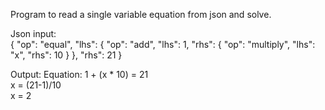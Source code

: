 Program to read a single variable equation from json and solve.		

Json input:		
{
"op": "equal",
"lhs": {
        "op": "add",
        "lhs": 1,
        "rhs": {
                "op": "multiply",
                "lhs": "x",
                "rhs": 10
                }
         },
"rhs": 21
}

Output:
Equation: 1 + (x * 10) = 21				
x = (21-1)/10				
x = 2
